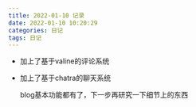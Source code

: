 ```yaml
---
title: 2022-01-10 记录
date: 2022-01-10 10:20:29
categories: 日记
tags: 日记
---
```


- 加上了基于valine的评论系统

- 加上了基于chatra的聊天系统

  blog基本功能都有了，下一步再研究一下细节上的东西